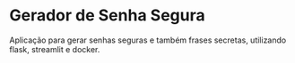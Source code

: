 # Gerador de Senha Segura

Aplicação para gerar senhas seguras e também frases secretas, utilizando flask, streamlit e docker.